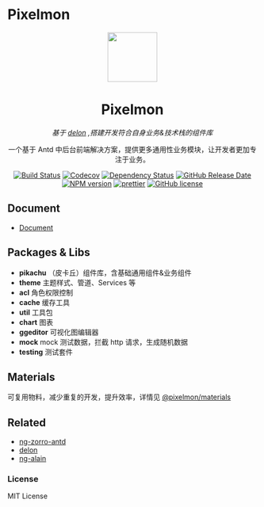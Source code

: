 # Pixelmon

<p align="center">
  <a href="https://1ziton.github.io/pixelmon">
    <img width="100" src="https://1ziton.github.io/pixelmon/assets/img/logo.png">
  </a>
</p>

<h1 align="center">
Pixelmon
</h1>

<div align="center">

_基于 [delon](https://github.com/ng-alain/delon) ,搭建开发符合自身业务&技术栈的组件库_

一个基于 Antd 中后台前端解决方案，提供更多通用性业务模块，让开发者更加专注于业务。

[![Build Status](https://img.shields.io/travis/1ziton/pixelmon/master.svg?style=flat-square)](https://travis-ci.org/1ziton/pixelmon)
[![Codecov](https://img.shields.io/codecov/c/github/1ziton/pixelmon.svg?style=flat-square)](https://codecov.io/gh/1ziton/pixelmon)
[![Dependency Status](https://david-dm.org/1ziton/pixelmon/status.svg?style=flat-square)](https://david-dm.org/1ziton/pixelmon)
[![GitHub Release Date](https://img.shields.io/github/release-date/1ziton/pixelmon.svg?style=flat-square)](https://github.com/1ziton/pixelmon/releases)
[![NPM version](https://img.shields.io/npm/v/@pixelmon/pikachu.svg?style=flat-square)](https://www.npmjs.com/package/@pixelmon/pikachu)
[![prettier](https://img.shields.io/badge/code_style-prettier-ff69b4.svg?style=flat-square)](https://prettier.io/)
[![GitHub license](https://img.shields.io/github/license/mashape/apistatus.svg?style=flat-square)](https://github.com/1ziton/pixelmon/blob/master/LICENSE)

</div>


## Document

- [Document](http://1ziton.github.io/pixelmon)

## Packages & Libs

- **pikachu** （皮卡丘）组件库，含基础通用组件&业务组件
- **theme** 主题样式、管道、Services 等
- **acl** 角色权限控制
- **cache** 缓存工具
- **util** 工具包
- **chart** 图表
- **ggeditor** 可视化图编辑器
- **mock** mock 测试数据，拦截 http 请求，生成随机数据
- **testing** 测试套件

## Materials

可复用物料，减少重复的开发，提升效率，详情见 [@pixelmon/materials](http://fex.1ziton.com/pixelmon/#/materials)

## Related

- [ng-zorro-antd](https://github.com/ng-zorro/ng-zorro-antd)
- [delon](https://github.com/ng-alain/delon)
- [ng-alain](https://github.com/ng-alain/ng-alain)

### License

MIT License
